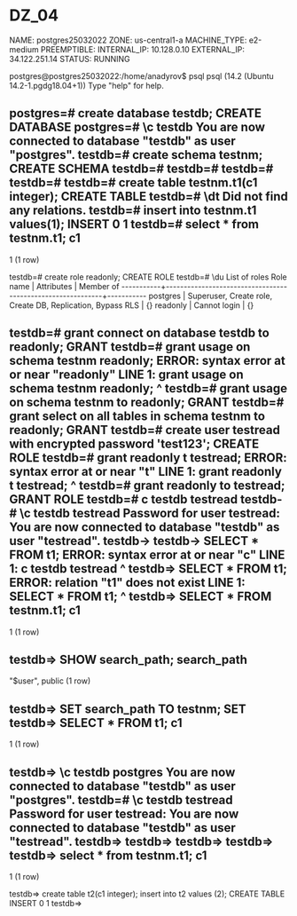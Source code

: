 # DZ_04
NAME: postgres25032022
ZONE: us-central1-a
MACHINE_TYPE: e2-medium
PREEMPTIBLE:
INTERNAL_IP: 10.128.0.10
EXTERNAL_IP: 34.122.251.14
STATUS: RUNNING


postgres@postgres25032022:/home/anadyrov$ psql 
psql (14.2 (Ubuntu 14.2-1.pgdg18.04+1))
Type "help" for help.

postgres=# create database testdb;
CREATE DATABASE
postgres=# \c testdb
You are now connected to database "testdb" as user "postgres".
testdb=# create schema testnm;
CREATE SCHEMA
testdb=# 
testdb=# 
testdb=# 
testdb=# 
testdb=# create table testnm.t1(c1 integer);
CREATE TABLE
testdb=# \dt
Did not find any relations.
testdb=# insert into testnm.t1 values(1);
INSERT 0 1
testdb=# select * from testnm.t1;
 c1 
----
  1
(1 row)

testdb=# create role readonly;
CREATE ROLE
testdb=# \du
                                   List of roles
 Role name |                         Attributes                         | Member of 
-----------+------------------------------------------------------------+-----------
 postgres  | Superuser, Create role, Create DB, Replication, Bypass RLS | {}
 readonly  | Cannot login                                               | {}

testdb=# grant connect on database testdb to readonly;
GRANT
testdb=# grant usage on schema testnm readonly;
ERROR:  syntax error at or near "readonly"
LINE 1: grant usage on schema testnm readonly;
                                     ^
testdb=# grant usage on schema testnm to readonly;
GRANT
testdb=# grant select on all tables in schema testnm to readonly;
GRANT
testdb=# create user testread with encrypted password 'test123';
CREATE ROLE
testdb=# grant readonly t testread;
ERROR:  syntax error at or near "t"
LINE 1: grant readonly t testread;
                       ^
testdb=# grant readonly to testread;
GRANT ROLE
testdb=# c testdb testread
testdb-# \c testdb testread
Password for user testread: 
You are now connected to database "testdb" as user "testread".
testdb-> 
testdb-> SELECT * FROM t1;
ERROR:  syntax error at or near "c"
LINE 1: c testdb testread
        ^
testdb=> SELECT * FROM t1;
ERROR:  relation "t1" does not exist
LINE 1: SELECT * FROM t1;
                      ^
testdb=> SELECT * FROM testnm.t1;
 c1 
----
  1
(1 row)

testdb=> SHOW search_path;
   search_path   
-----------------
 "$user", public
(1 row)

testdb=> SET search_path TO testnm;
SET
testdb=> SELECT * FROM t1;
 c1 
----
  1
(1 row)

testdb=> \c testdb postgres
You are now connected to database "testdb" as user "postgres".
testdb=# \c testdb testread
Password for user testread: 
You are now connected to database "testdb" as user "testread".
testdb=> 
testdb=> 
testdb=> 
testdb=> 
testdb=> select * from testnm.t1;
 c1 
----
  1
(1 row)

testdb=> create table t2(c1 integer); insert into t2 values (2);
CREATE TABLE
INSERT 0 1
testdb=> 

